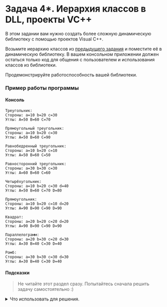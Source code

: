 # Задача 4*. Иерархия классов в DLL, проекты VC++
В этом задании вам нужно создать более сложную динамическую библиотеку с помощью проектов Visual C++.

Возьмите иерархию классов из [предыдущего задания](../../06/03) и поместите её в динамическую библиотеку. В вашем консольном приложении должен остаться только код для общения с пользователем и использования классов из библиотеки.

Продемонстрируйте работоспособность вашей библиотеки.

### Пример работы программы
#### Консоль
```
Треугольник:
Стороны: a=10 b=20 c=30
Углы: A=50 B=60 C=70

Прямоугольный треугольник:
Стороны: a=10 b=20 c=30
Углы: A=50 B=60 C=90

Равнобедренный треугольник:
Стороны: a=10 b=20 c=10
Углы: A=50 B=60 C=50

Равносторонний треугольник:
Стороны: a=30 b=30 c=30
Углы: A=60 B=60 C=60

Четырёхугольник:
Стороны: a=10 b=20 c=30 d=40
Углы: A=50 B=60 C=70 D=80

Прямоугольник:
Стороны: a=10 b=20 c=10 d=20
Углы: A=90 B=90 C=90 D=90

Квадрат:
Стороны: a=20 b=20 c=20 d=20
Углы: A=90 B=90 C=90 D=90

Параллелограмм:
Стороны: a=20 b=30 c=20 d=30
Углы: A=30 B=40 C=30 D=40

Ромб:
Стороны: a=30 b=30 c=30 d=30
Углы: A=30 B=40 C=30 D=40
```

#### Подсказки

> Не читайте этот раздел сразу. Попытайтесь сначала решить задачу самостоятельно :)

<details>

<summary>Что использовать для решения.</summary>

Чтобы иметь возможность подключить заголовочный файл библиотеки, нужно добавить в проект-клиент директорию, в которой находятся заголовочные файлы библиотеки.

Чтобы проект-клиент включил в себя статическую библиотеку с информацией, необходимой для загрузки и вызова динамической библиотеки, нужно добавить ссылку на неё в проект-клиент.

Не забудьте использовать специальный синтаксис для экспорта необходимых членов из библиотеки. Предопределённый Visual Studio макрос вы можете посмотреть в свойствах проекта библиотеки в меню: `C/C++ -> Препроцессор -> Определения препроцессора`.

</details>
